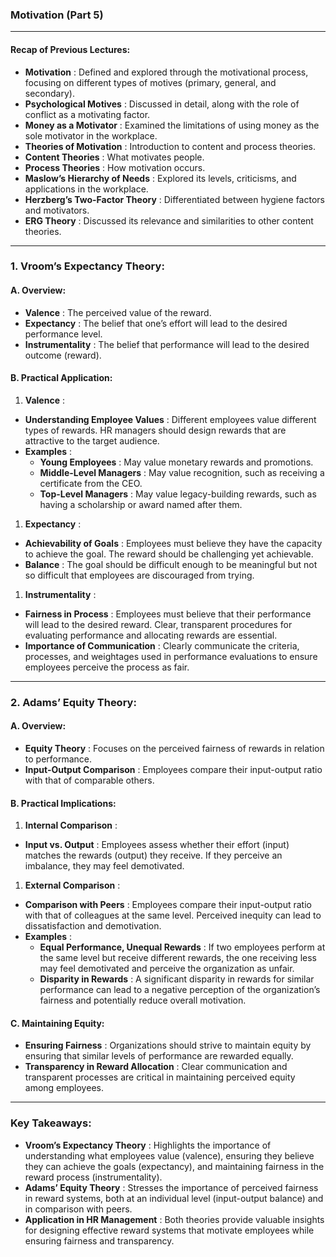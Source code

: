 ### Motivation (Part 5)

---

#### **Recap of Previous Lectures:**

* **Motivation** : Defined and explored through the motivational process, focusing on different types of motives (primary, general, and secondary).
* **Psychological Motives** : Discussed in detail, along with the role of conflict as a motivating factor.
* **Money as a Motivator** : Examined the limitations of using money as the sole motivator in the workplace.
* **Theories of Motivation** : Introduction to content and process theories.
* **Content Theories** : What motivates people.
* **Process Theories** : How motivation occurs.
* **Maslow’s Hierarchy of Needs** : Explored its levels, criticisms, and applications in the workplace.
* **Herzberg’s Two-Factor Theory** : Differentiated between hygiene factors and motivators.
* **ERG Theory** : Discussed its relevance and similarities to other content theories.

---

### **1. Vroom’s Expectancy Theory:**

#### **A. Overview:**

* **Valence** : The perceived value of the reward.
* **Expectancy** : The belief that one’s effort will lead to the desired performance level.
* **Instrumentality** : The belief that performance will lead to the desired outcome (reward).

#### **B. Practical Application:**

1. **Valence** :

* **Understanding Employee Values** : Different employees value different types of rewards. HR managers should design rewards that are attractive to the target audience.
* **Examples** :
  *  **Young Employees** : May value monetary rewards and promotions.
  *  **Middle-Level Managers** : May value recognition, such as receiving a certificate from the CEO.
  *  **Top-Level Managers** : May value legacy-building rewards, such as having a scholarship or award named after them.

1. **Expectancy** :

* **Achievability of Goals** : Employees must believe they have the capacity to achieve the goal. The reward should be challenging yet achievable.
* **Balance** : The goal should be difficult enough to be meaningful but not so difficult that employees are discouraged from trying.

1. **Instrumentality** :

* **Fairness in Process** : Employees must believe that their performance will lead to the desired reward. Clear, transparent procedures for evaluating performance and allocating rewards are essential.
* **Importance of Communication** : Clearly communicate the criteria, processes, and weightages used in performance evaluations to ensure employees perceive the process as fair.

---

### **2. Adams’ Equity Theory:**

#### **A. Overview:**

* **Equity Theory** : Focuses on the perceived fairness of rewards in relation to performance.
* **Input-Output Comparison** : Employees compare their input-output ratio with that of comparable others.

#### **B. Practical Implications:**

1. **Internal Comparison** :

* **Input vs. Output** : Employees assess whether their effort (input) matches the rewards (output) they receive. If they perceive an imbalance, they may feel demotivated.

1. **External Comparison** :

* **Comparison with Peers** : Employees compare their input-output ratio with that of colleagues at the same level. Perceived inequity can lead to dissatisfaction and demotivation.
* **Examples** :
  *  **Equal Performance, Unequal Rewards** : If two employees perform at the same level but receive different rewards, the one receiving less may feel demotivated and perceive the organization as unfair.
  *  **Disparity in Rewards** : A significant disparity in rewards for similar performance can lead to a negative perception of the organization’s fairness and potentially reduce overall motivation.

#### **C. Maintaining Equity:**

* **Ensuring Fairness** : Organizations should strive to maintain equity by ensuring that similar levels of performance are rewarded equally.
* **Transparency in Reward Allocation** : Clear communication and transparent processes are critical in maintaining perceived equity among employees.

---

### **Key Takeaways:**

* **Vroom’s Expectancy Theory** : Highlights the importance of understanding what employees value (valence), ensuring they believe they can achieve the goals (expectancy), and maintaining fairness in the reward process (instrumentality).
* **Adams’ Equity Theory** : Stresses the importance of perceived fairness in reward systems, both at an individual level (input-output balance) and in comparison with peers.
* **Application in HR Management** : Both theories provide valuable insights for designing effective reward systems that motivate employees while ensuring fairness and transparency.
